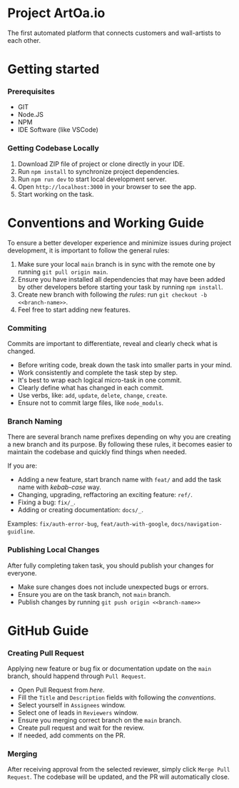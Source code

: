 # Project ArtOa.io

The first automated platform that connects customers and wall-artists to each other.

# Getting started

### Prerequisites

-   GIT
-   Node.JS
-   NPM
-   IDE Software (like VSCode)

### Getting Codebase Locally

1. Download ZIP file of project or clone directly in your IDE.
2. Run `npm install` to synchronize project dependencies.
3. Run `npm run dev` to start local development server.
4. Open `http://localhost:3000` in your browser to see the app.
5. Start working on the task.

# Conventions and Working Guide

To ensure a better developer experience and minimize issues during project development, it is important to follow the general rules:

1. Make sure your local `main` branch is in sync with the remote one by running `git pull origin main`.
2. Ensure you have installed all dependencies that may have been added by other developers before starting your task by running `npm install`.
3. Create new branch with following _the rules_: run `git checkout -b <<branch-name>>`.
4. Feel free to start adding new features.

### Commiting

Commits are important to differentiate, reveal and clearly check what is changed.

-   Before writing code, break down the task into smaller parts in your mind.
-   Work consistently and complete the task step by step.
-   It's best to wrap each logical micro-task in one commit.
-   Clearly define what has changed in each commit.
-   Use verbs, like: `add`, `update`, `delete`, `change`, `create`.
-   Ensure not to commit large files, like `node_moduls`.

### Branch Naming

There are several branch name prefixes depending on why you are creating a new branch and its purpose. By following these rules, it becomes easier to maintain the codebase and quickly find things when needed.

If you are:

-   Adding a new feature, start branch name with `feat/` and add the task name with _kebab-case_ way.
-   Changing, upgrading, reffactoring an exciting feature: `ref/`.
-   Fixing a bug: `fix/_`.
-   Adding or creating documentation: `docs/_`.

Examples: `fix/auth-error-bug`, `feat/auth-with-google`, `docs/navigation-guidline`.

### Publishing Local Changes

After fully completing taken task, you should publish your changes for everyone.

-   Make sure changes does not include unexpected bugs or errors.
-   Ensure you are on the task branch, not `main` branch.
-   Publish changes by running `git push origin <<branch-name>>`

# GitHub Guide

### Creating Pull Request

Applying new feature or bug fix or documentation update on the `main` branch, should happend through `Pull Request`.

-   Open Pull Request from _here_.
-   Fill the `Title` and `Description` fields with following the _conventions_.
-   Select yourself in `Assignees` window.
-   Select one of leads in `Reviewers` window.
-   Ensure you merging correct branch on the `main` branch.
-   Create pull request and wait for the review.
-   If needed, add comments on the PR.

### Merging

After receiving approval from the selected reviewer, simply click `Merge Pull Request`. The codebase will be updated, and the PR will automatically close.

